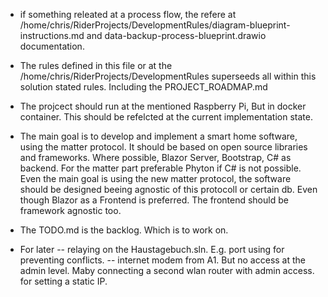 - if something releated at a process flow, the refere at 
/home/chris/RiderProjects/DevelopmentRules/diagram-blueprint-instructions.md and data-backup-process-blueprint.drawio documentation.

- The rules defined in this file or at the /home/chris/RiderProjects/DevelopmentRules superseeds all within this solution stated rules. Including the PROJECT_ROADMAP.md

- The projcect should run at the mentioned Raspberry Pi, But in docker container. This should be refelcted at the current implementation state.

- The main goal is to develop and implement a smart home software, using the matter protocol. It should be based on open source libraries and frameworks. Where possible, Blazor Server, Bootstrap, C# as backend. For the matter part preferable Phyton if C# is not possible. Even the main goal is using the new matter protocol, the software should be designed beeing agnostic of this protocoll or certain db. Even though Blazor as a Frontend is preferred. The frontend should be framework agnostic too. 

- The TODO.md is the backlog.  Which is to work on.

- For later
-- relaying on the Haustagebuch.sln. E.g. port using for preventing conflicts.
-- internet modem from A1. But no access at the admin level. Maby connecting a second wlan router with admin access. for setting a static IP.